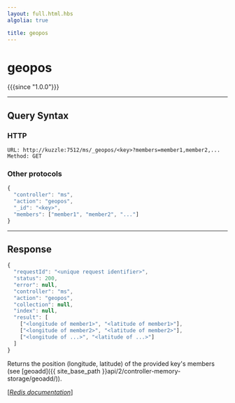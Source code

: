 ```yaml
---
layout: full.html.hbs
algolia: true

title: geopos
---
```


# geopos

{{{since "1.0.0"}}}


---

## Query Syntax

### HTTP

```http
URL: http://kuzzle:7512/ms/_geopos/<key>?members=member1,member2,...
Method: GET
```

### Other protocols


```js
{
  "controller": "ms",
  "action": "geopos",
  "_id": "<key>",
  "members": ["member1", "member2", "..."]
}
```

---

## Response

```javascript
{
  "requestId": "<unique request identifier>",
  "status": 200,
  "error": null,
  "controller": "ms",
  "action": "geopos",
  "collection": null,
  "index": null,
  "result": [
    ["<longitude of member1>", "<latitude of member1>"],
    ["<longitude of member2>", "<latitude of member2>"],
    ["<longitude of ...>", "<latitude of ...>"]
  ]
}
```

Returns the position (longitude, latitude) of the provided key's members (see [geoadd]({{ site_base_path }}api/2/controller-memory-storage/geoadd/)).  

[[_Redis documentation_]](https://redis.io/commands/geopos)
